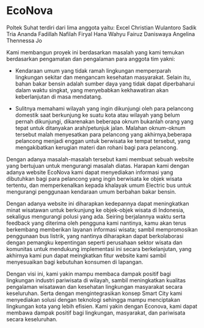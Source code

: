 # EcoNova
Poltek Suhat
terdiri dari lima anggota yaitu: 
Excel Christian Wulantoro Sadik
Tria Ananda Fadillah
Nafilah Firyal Hana
Wahyu Fairuz Daniswaya
Angelina Thennessa Jo 

Kami membangun proyek ini berdasarkan masalah yang kami temukan berdasarkan pengamatan dan pengalaman para anggota tim yakni:
- Kendaraan umum yang tidak ramah lingkungan memperparah lingkungan sekitar dan mengancam kesehatan masyarakat. Selain itu, bahan bakar bensin adalah sumber daya yang tidak dapat diperbaharui dalam waktu singkat, yang menyebabkan kekhawatiran akan keberlanjutan di masa mendatang.

- Sulitnya memahami wilayah yang ingin dikunjungi oleh para pelancong domestik saat berkunjung ke suatu kota atau wilayah yang belum pernah dikunjungi, dikarenakan beberapa oknum bukanlah orang yang tepat untuk ditanyakan arah/petunjuk jalan. Malahan oknum-oknum tersebut malah menyesatkan para pelancong yang akhirnya,beberapa pelancong menjadi enggan untuk berwisata ke tempat tersebut, yang mengakibatkan kerugian materi dan rohani bagi para pelancong.

Dengan adanya masalah-masalah tersebut kami membuat sebuah website yang bertujuan untuk mengurangi masalah diatas. Harapan kami dengan adanya website EcoNova kami dapat menyediakan informasi yang dibutuhkan bagi para pelancong yang ingin berwisata ke objek wisata tertentu, dan memperkenalkan kepada khalayak umum Electric bus untuk mengurangi penggunaan kendaraan umum berbahan bakar bensin.

Dengan adanya website ini diharapkan kedepannya dapat meningkatkan minat wisatawan untuk berkunjung ke objek-objek wisata di Indonesia, sekaligus mengurangi polusi yang ada. Seiring berjalannya waktu serta feedback yang diterima oleh pengguna kami nantinya, kamu akan terus berkembang memberikan layanan informasi wisata; sambil mempromosikan penggunaan bus listrik, yang nantinya diharapkan dapat berkolaborasi dengan pemangku kepentingan seperti perusahaan sektor wisata dan komunitas untuk mendukung implementasi ini secara berkelanjutan, yang akhirnya kami pun dapat meingkatkan fitur website kami sambil menyesuaikan bagi kebutuhan konsumen di lapangan.

Dengan visi ini, kami yakin mampu membaca dampak positif bagi lingkungan industri pariwisata di wilayah, sambil meningkatkan kualitas pengalaman wisatawan dan kesehatan lingkungan masyarakat secara keseluruhan. Serta dengan mengintegrasikan konsep Smart City kami menyediakan solusi dengan teknologi sehingga mampu menciptakan lingkungan kota yang lebih efisien. Kami yakin dengan Econova, kami dapat membawa dampak positif bagi lingkungan, masyarakat, dan pariwisata secara keseluruhan.
